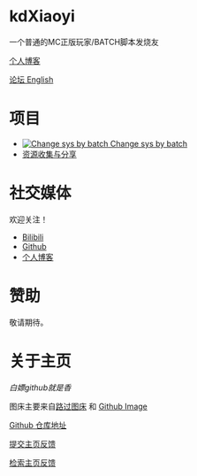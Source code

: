 # kdXiaoyi
一个普通的MC正版玩家/BATCH脚本发烧友

[个人博客](//kdxiaoyi.github.io/blogs/)

[论坛 English](//github.com/kdXiaoyi/kdxiaoyi.github.io/discussions)

# 项目
* [![Change sys by batch](//user-images.githubusercontent.com/96934144/179977724-8384906e-cc85-4750-add5-198ac18dcf08.png) Change sys by batch](/change-sys-by-batch)
* [资源收集与分享](/resource-share)

# 社交媒体
欢迎关注！
* [Bilibili](//space.bilibili.com/1987247870)
* [Github](//github.com/kdxiaoyi)
* [个人博客](/blogs/index)

# 赞助
敬请期待。

# 关于主页
*白嫖github就是香*

图床主要来自[路过图床](//imgtu.com) 和 [Github Image](//github.com)

[Github 仓库地址](//github.com/kdXiaoyi/kdxiaoyi.github.io)

[提交主页反馈](//github.com/kdXiaoyi/kdxiaoyi.github.io/issues/new/choose)

[检索主页反馈](//github.com/kdXiaoyi/kdxiaoyi.github.io/issues?q=is%3Aissue)